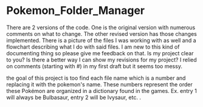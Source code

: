 # Pokemon_Folder_Manager
There are 2 versions of the code. One is the original version with numerous comments on what to change. The other revised
version has those changes implemented. There is a picture of the files I was working with as well and a flowchart describing what I do with said files. I am new to this kind of documenting thing so please give me feedback on that. Is my project clear to you? Is there a better way I can show my revisions for my project? I relied on comments (starting with #) in my first draft but it seems too messy. 

the goal of this project is too find each file name which is a number and replacing it with the pokemon's name. These numbers represent the order these Pokémon are organized in a dictionary found in the games. Ex. entry 1 will always be Bulbasaur, entry 2 will be Ivysaur, etc. . 

